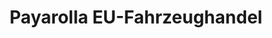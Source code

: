 ---
title: "Payarolla EU-Fahrzeughandel"
url: /herxheim/payarolla-eu-fahrzeughandel/
shop: Autohaus
---